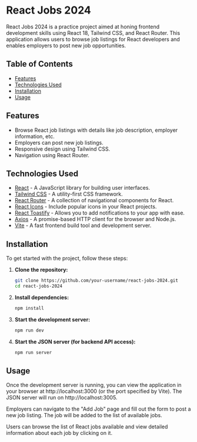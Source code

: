 # React Jobs 2024

React Jobs 2024 is a practice project aimed at honing frontend development skills using React 18, Tailwind CSS, and React Router. This application allows users to browse job listings for React developers and enables employers to post new job opportunities.

## Table of Contents

- [Features](#features)
- [Technologies Used](#technologies-used)
- [Installation](#installation)
- [Usage](#usage)

## Features

- Browse React job listings with details like job description, employer information, etc.
- Employers can post new job listings.
- Responsive design using Tailwind CSS.
- Navigation using React Router.

## Technologies Used

- [React](https://reactjs.org/) - A JavaScript library for building user interfaces.
- [Tailwind CSS](https://tailwindcss.com/) - A utility-first CSS framework.
- [React Router](https://reactrouter.com/) - A collection of navigational components for React.
- [React Icons](https://react-icons.github.io/react-icons/) - Include popular icons in your React projects.
- [React Toastify](https://fkhadra.github.io/react-toastify/introduction) - Allows you to add notifications to your app with ease.
- [Axios](https://axios-http.com/) - A promise-based HTTP client for the browser and Node.js.
- [Vite](https://vitejs.dev/) - A fast frontend build tool and development server.

## Installation

To get started with the project, follow these steps:

1. **Clone the repository:**

   ```sh
   git clone https://github.com/your-username/react-jobs-2024.git
   cd react-jobs-2024
   ```

2. **Install dependencies:**

   ```sh
   npm install
   ```

3. **Start the development server:**

   ```sh
   npm run dev
   ```

4. **Start the JSON server (for backend API access):**

   ```sh
   npm run server
   ```

## Usage

Once the development server is running, you can view the application in your browser at http://localhost:3000 (or the port specified by Vite). The JSON server will run on http://localhost:3005.

Employers can navigate to the "Add Job" page and fill out the form to post a new job listing. The job will be added to the list of available jobs.

Users can browse the list of React jobs available and view detailed information about each job by clicking on it.
